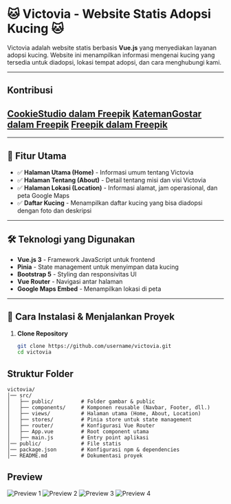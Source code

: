 # 🐱 Victovia - Website Statis Adopsi Kucing 🐱

Victovia adalah website statis berbasis **Vue.js** yang menyediakan layanan adopsi kucing. Website ini menampilkan informasi mengenai kucing yang tersedia untuk diadopsi, lokasi tempat adopsi, dan cara menghubungi kami.

---
## Kontribusi
[CookieStudio dalam Freepik](https://www.freepik.com/author/cookie-studio)
[KatemanGostar dalam Freepik](https://www.freepik.com/author/katemangostar)
[Freepik dalam Freepik](https://www.freepik.com/author/freepik)
---

---
## 🚀 Fitur Utama
- ✅ **Halaman Utama (Home)** - Informasi umum tentang Victovia
- ✅ **Halaman Tentang (About)** - Detail tentang misi dan visi Victovia
- ✅ **Halaman Lokasi (Location)** - Informasi alamat, jam operasional, dan peta Google Maps
- ✅ **Daftar Kucing** - Menampilkan daftar kucing yang bisa diadopsi dengan foto dan deskripsi

---

## 🛠️ Teknologi yang Digunakan
- **Vue.js 3** - Framework JavaScript untuk frontend
- **Pinia** - State management untuk menyimpan data kucing
- **Bootstrap 5** - Styling dan responsivitas UI
- **Vue Router** - Navigasi antar halaman
- **Google Maps Embed** - Menampilkan lokasi di peta

---

## 📌 Cara Instalasi & Menjalankan Proyek
1. **Clone Repository**
   ```bash
   git clone https://github.com/username/victovia.git
   cd victovia

## Struktur Folder
```
victovia/
│── src/
│   ├── public/         # Folder gambar & public
│   ├── components/     # Komponen reusable (Navbar, Footer, dll.)
│   ├── views/          # Halaman utama (Home, About, Location)
│   ├── stores/         # Pinia store untuk state management
│   ├── router/         # Konfigurasi Vue Router
│   ├── App.vue         # Root component utama
│   ├── main.js         # Entry point aplikasi
│── public/             # File statis
│── package.json        # Konfigurasi npm & dependencies
│── README.md           # Dokumentasi proyek
```

## Preview
![Preview 1](public/view1.png)
![Preview 2](public/view2.png)
![Preview 3](public/view3.png)
![Preview 4](public/view4.png)
